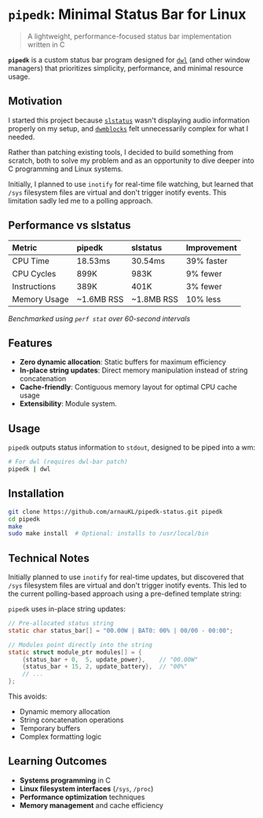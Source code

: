 # `pipedk`: Minimal Status Bar for Linux

> A lightweight, performance-focused status bar implementation written in C

**`pipedk`** is a custom status bar program designed for [`dwl`](https://codeberg.org/dwl/dwl) (and other window managers) that prioritizes simplicity, performance, and minimal resource usage.

## Motivation

I started this project because [`slstatus`](https://tools.suckless.org/slstatus/) wasn't displaying audio information properly on my setup, and [`dwmblocks`](https://github.com/torrinfail/dwmblocks) felt unnecessarily complex for what I needed. 

Rather than patching existing tools, I decided to build something from scratch, both to solve my problem and as an opportunity to dive deeper into C programming and Linux systems.

Initially, I planned to use `inotify` for real-time file watching, but learned that `/sys` filesystem files are virtual and don't trigger inotify events. This limitation sadly led me to a polling approach.

## Performance vs slstatus

| Metric | pipedk | slstatus | Improvement |
|:--------|:--------|:----------|:-------------|
| CPU Time | 18.53ms | 30.54ms | 39% faster |
| CPU Cycles | 899K | 983K | 9% fewer |
| Instructions | 389K | 401K | 3% fewer |
| Memory Usage | ~1.6MB RSS | ~1.8MB RSS | 10% less |

*Benchmarked using `perf stat` over 60-second intervals*

## Features

- **Zero dynamic allocation**: Static buffers for maximum efficiency
- **In-place string updates**: Direct memory manipulation instead of string concatenation
- **Cache-friendly**: Contiguous memory layout for optimal CPU cache usage
- **Extensibility**: Module system.

## Usage

`pipedk` outputs status information to `stdout`, designed to be piped into a wm:

```bash
# For dwl (requires dwl-bar patch)
pipedk | dwl
```


## Installation

```bash
git clone https://github.com/arnauKL/pipedk-status.git pipedk
cd pipedk
make
sudo make install  # Optional: installs to /usr/local/bin
```

## Technical Notes

Initially planned to use `inotify` for real-time updates, but discovered that `/sys` filesystem files are virtual and don't trigger inotify events. This led to the current polling-based approach using a pre-defined template string:

`pipedk` uses in-place string updates:

```c
// Pre-allocated status string
static char status_bar[] = "00.00W | BAT0: 00% | 00/00 - 00:00";

// Modules point directly into the string
static struct module_ptr modules[] = {
    {status_bar + 0,  5, update_power},    // "00.00W"
    {status_bar + 15, 2, update_battery},  // "00%"
    // ...
};
```

This avoids:
- Dynamic memory allocation
- String concatenation operations
- Temporary buffers
- Complex formatting logic

## Learning Outcomes

- **Systems programming** in C
- **Linux filesystem interfaces** (`/sys`, `/proc`)
- **Performance optimization** techniques
- **Memory management** and cache efficiency
